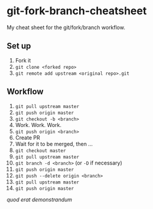 # git-fork-branch-cheatsheet

My cheat sheet for the git/fork/branch workflow.

## Set up

1. Fork it
2. `git clone <forked repo>`
3. `git remote add upstream <original repo>.git`

## Workflow

1. `git pull upstream master`
2. `git push origin master`
3. `git checkout -b <branch>`
4. Work. Work. Work.
5. `git push origin <branch>`
6. Create PR
7. Wait for it to be merged, then ...
8. `git checkout master`
9. `git pull upstream master`
10. `git branch -d <branch>` (or `-D` if necessary)
11. `git push origin master`
12. `git push --delete origin <branch>`
13. `git pull upstream master`
14. `git push origin master`

_quod erat demonstrandum_

